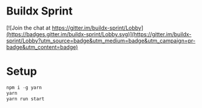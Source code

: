 # Buildx Sprint

[![Join the chat at https://gitter.im/buildx-sprint/Lobby](https://badges.gitter.im/buildx-sprint/Lobby.svg)](https://gitter.im/buildx-sprint/Lobby?utm_source=badge&utm_medium=badge&utm_campaign=pr-badge&utm_content=badge)

# Setup

```javascript
npm i -g yarn
yarn
yarn run start
```

